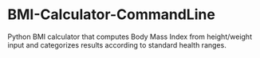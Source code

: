 # BMI-Calculator-CommandLine
Python BMI calculator that computes Body Mass Index from height/weight input and categorizes results according to standard health ranges.
